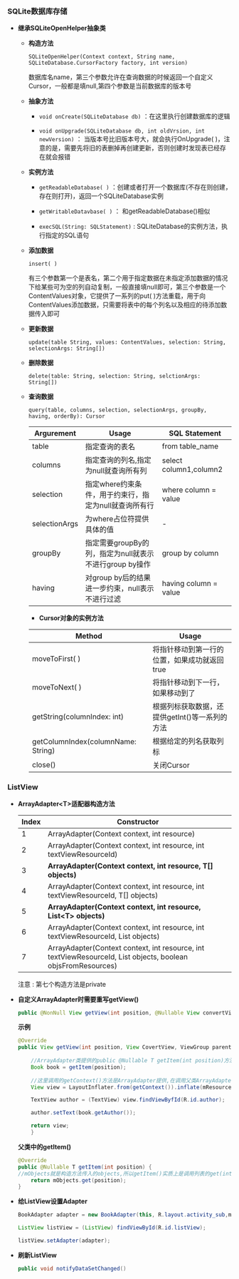 ### **SQLite数据库存储**

- **继承SQLiteOpenHelper抽象类**
    
    - **构造方法**
        
        `SQLiteOpenHelper(Context context, String name, SQLiteDatabase.CursorFactory factory, int version)` 
        
        数据库名name，第三个参数允许在查询数据的时候返回一个自定义Cursor，一般都是填null,第四个参数是当前数据库的版本号
    
    - **抽象方法**
        
        - `void onCreate(SQLiteDatabase db)` ：在这里执行创建数据库的逻辑
        
        - `void onUpgrade(SQLiteDatabase db, int oldVrsion, int newVersion)` ： 当版本号比旧版本号大，就会执行OnUpgrade( )，注意的是，需要先将旧的表删掉再创建更新，否则创建时发现表已经存在就会报错
    
    - **实例方法**
    
        - `getReadableDatabase( )` ：创建或者打开一个数据库(不存在则创建，存在则打开)，返回一个SQLiteDatabase实例
  
        - `getWritableDatavbase( )` ： 和getReadableDatabase()相似
       
        - `execSQL(String: SQLStatement)` : SQLiteDatabase的实例方法，执行指定的SQL语句
      
    - **添加数据**
    
        `insert( )` 

        有三个参数第一个是表名，第二个用于指定数据在未指定添加数据的情况下给某些可为空的列自动复制，一般直接填null即可，第三个参数是一个ContentValues对象，它提供了一系列的put( )方法重载，用于向ContentValues添加数据，只需要将表中的每个列名以及相应的待添加数据传入即可
    
    - **更新数据**
        
        `update(table String, values: ContentValues, selection: String, selectionArgs: String[])`
    
    - **删除数据**
        
        `delete(table: String, selection: String, selctionArgs: String[])`
    
    - **查询数据**
        
        `query(table, columns, selection, selectionArgs, groupBy, having, orderBy): Cursor`

        | **Argurement** | **Usage** | **SQL Statement** |
        | --- | --- | --- |
        | table | 指定查询的表名 | from table_name |
        | columns | 指定查询的列名,指定为null就查询所有列 | select column1,column2 |
        | selection | 指定where约束条件，用于约束行，指定为null就查询所有行 | where column = value |
        | selectionArgs | 为where占位符提供具体的值 | -   |
        | groupBy | 指定需要groupBy的列，指定为null就表示不进行group by操作 | group by column |
        | having | 对group by后的结果进一步约束，null表示不进行过滤 | having column = value |

        - **Cursor对象的实例方法**

        |Method|Usage|
        |---|---|
        | moveToFirst( ) | 将指针移动到第一行的位置，如果成功就返回true|
        | moveToNext( ) | 将指针移动到下一行，如果移动到了||
        | getString(columnIndex: int) | 根据列标获取数据，还提供getInt()等一系列的方法|
        | getColumnIndex(columnName: String) | 根据给定的列名获取列标|
        | close() | 关闭Cursor|

### **ListView**

- **ArrayAdapter\<T>适配器构造方法**

  |Index|Constructor|
  |-|-|
  |1|ArrayAdapter(Context context, int resource)|
  |2|ArrayAdapter(Context context, int resource, int textViewResourceId)|
  |3|**ArrayAdapter(Context context, int resource, T[] objects)**|
  |4|ArrayAdapter(Context context, int resource, int textViewResourceId, T[] objects)|
  |5|**ArrayAdapter(Context context, int resource, List\<T> objects)**|
  |6|ArrayAdapter(Context context, int resource, int textViewResourceId, List<T> objects)|
  |7|ArrayAdapter(Context context, int resource, int textViewResourceId, List<T> objects, boolean objsFromResources)|

  注意 : 第七个构造方法是private

- **自定义ArrayAdapter时需要重写getView()**
	```java
	public @NonNull View getView(int position, @Nullable View convertView,@NonNull ViewGroup parent)
	```
	
	**示例**
	```java
	@Override
	public View getView(int position, View CovertView, ViewGroup parent){
		
		//ArrayAdapter类提供的public @Nullable T getItem(int position)方法
		Book book = getItem(position);		
		
		//这里调用的getContext()方法是ArrayAdapter提供,在调用父类ArrayAdapter的构造方法时，传入了Context
		View view = LayoutInflater.from(getContext()).inflate(mResource, parent, false);	

		TextView author = (TextView) view.findViewByfId(R.id.author);

		author.setText(book.getAuthor());

		return view;
		}
	```
	**父类中的getItem()**
	```java
	@Override
    public @Nullable T getItem(int position) {
	//mObjects就是构造方法传入的objects,所以getItem()实质上是调用列表的get(int index)方法，position就是index
        return mObjects.get(position);		
    }
	```
- **给ListView设置Adapter**

	```java
	BookAdapter adapter = new BookAdapter(this, R.layout.activity_sub,mBookList);

    ListView listView = (ListView) findViewById(R.id.listView);

    listView.setAdapter(adapter);
	```
- **刷新ListView**
	```java
	public void notifyDataSetChanged()
	```
